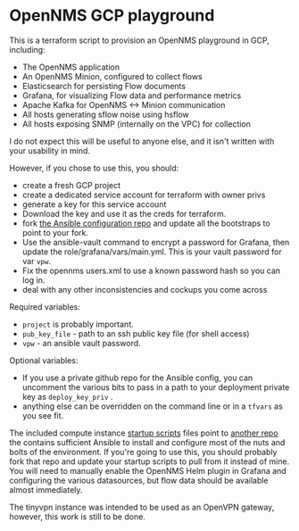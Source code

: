 OpenNMS GCP playground
==================

This is a terraform script to provision an OpenNMS playground in GCP, including: 
* The OpenNMS application
* An OpenNMS Minion, configured to collect flows 
* Elasticsearch for persisting Flow documents
* Grafana, for visualizing Flow data and performance metrics
* Apache Kafka for OpenNMS <-> Minion communication
* All hosts generating sflow noise using hsflow
* All hosts exposing SNMP (internally on the VPC) for collection

I do not expect this will be useful to anyone else, and it isn't written with your usability in mind.

However, if you chose to use this, you should:

* create a fresh GCP project
* create a dedicated service account for terraform with owner privs
* generate a key for this service account
* Download the key and use it as the creds for terraform.
* fork [the Ansible configuration repo](https://github.com/dino2gnt/opennms-gcp-playground-ansible.git) and update all the bootstraps to point to your fork. 
* Use the ansible-vault command to encrypt a password for Grafana, then update the role/grafana/vars/main.yml.  This is your vault password for var `vpw`.
* Fix the opennms users.xml to use a known password hash so you can log in.
* deal with any other inconsistencies and cockups you come across

Required variables: 
* `project` is probably important.
* `pub_key_file` - path to an ssh public key file (for shell access)
* `vpw` - an ansible vault password.

Optional variables:
* If you use a private github repo for the Ansible config, you can uncomment the various bits to pass in a path to your deployment private key as `deploy_key_priv` .
* anything else can be overridden on the command line or in a `tfvars` as you see fit.

The included compute instance [startup scripts](https://github.com/dino2gnt/opennms-gcp-playground-terraform/tree/main/bootstrap) files point to [another repo](https://github.com/dino2gnt/opennms-gcp-playground-ansible.git) the contains sufficient Ansible to install and configure most of the nuts and bolts of the environment. If you're going to use this, you should probably fork that repo and update your startup scripts to pull from it instead of mine. 
You will need to manually enable the OpenNMS Helm plugin in Grafana and configuring the various datasources, but flow data should be available almost immediately.

The tinyvpn instance was intended to be used as an OpenVPN gateway, however, this work is still to be done.
